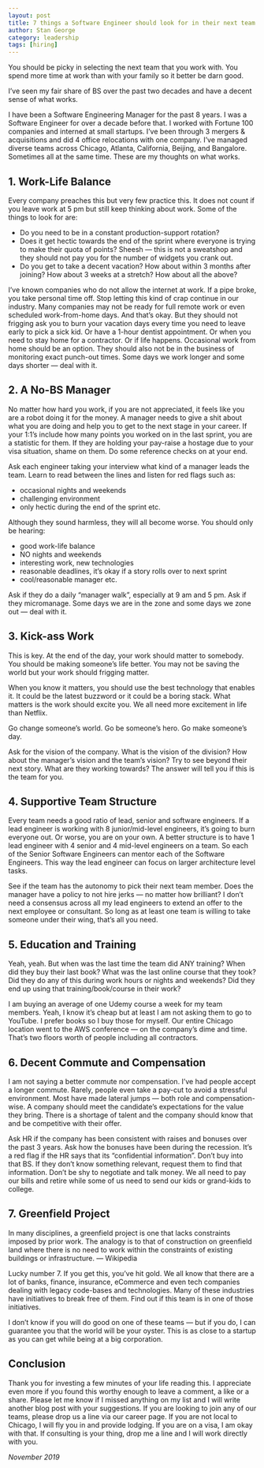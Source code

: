 ```yaml
---
layout: post
title: 7 things a Software Engineer should look for in their next team
author: Stan George
category: leadership
tags: [hiring]
---
```


You should be picky in selecting the next team that you work with. You spend more time at work than with your family so it better be darn good.

I’ve seen my fair share of BS over the past two decades and have a decent sense of what works.

I have been a Software Engineering Manager for the past 8 years. I was a Software Engineer for over a decade before that. I worked with Fortune 100 companies and interned at small startups. I’ve been through 3 mergers & acquisitions and did 4 office relocations with one company. I’ve managed diverse teams across Chicago, Atlanta, California, Beijing, and Bangalore. Sometimes all at the same time. These are my thoughts on what works.

## 1. Work-Life Balance

Every company preaches this but very few practice this. It does not count if you leave work at 5 pm but still keep thinking about work. Some of the things to look for are:

* Do you need to be in a constant production-support rotation?
* Does it get hectic towards the end of the sprint where everyone is trying to make their quota of points? Sheesh — this is not a sweatshop and they should not pay you for the number of widgets you crank out.
* Do you get to take a decent vacation? How about within 3 months after joining? How about 3 weeks at a stretch? How about all the above?

I’ve known companies who do not allow the internet at work. If a pipe broke, you take personal time off. Stop letting this kind of crap continue in our industry. Many companies may not be ready for full remote work or even scheduled work-from-home days. And that’s okay. But they should not frigging ask you to burn your vacation days every time you need to leave early to pick a sick kid. Or have a 1-hour dentist appointment. Or when you need to stay home for a contractor. Or if life happens. Occasional work from home should be an option. They should also not be in the business of monitoring exact punch-out times. Some days we work longer and some days shorter — deal with it.

## 2. A No-BS Manager

No matter how hard you work, if you are not appreciated, it feels like you are a robot doing it for the money. A manager needs to give a shit about what you are doing and help you to get to the next stage in your career. If your 1:1’s include how many points you worked on in the last sprint, you are a statistic for them. If they are holding your pay-raise a hostage due to your visa situation, shame on them. Do some reference checks on at your end.

Ask each engineer taking your interview what kind of a manager leads the team. Learn to read between the lines and listen for red flags such as:

* occasional nights and weekends
* challenging environment
* only hectic during the end of the sprint etc.

Although they sound harmless, they will all become worse. You should only be hearing:

* good work-life balance
* NO nights and weekends
* interesting work, new technologies
* reasonable deadlines, it’s okay if a story rolls over to next sprint
* cool/reasonable manager etc.

Ask if they do a daily “manager walk”, especially at 9 am and 5 pm. Ask if they micromanage. Some days we are in the zone and some days we zone out — deal with it.

## 3. Kick-ass Work

This is key. At the end of the day, your work should matter to somebody. You should be making someone’s life better. You may not be saving the world but your work should frigging matter.

When you know it matters, you should use the best technology that enables it. It could be the latest buzzword or it could be a boring stack. What matters is the work should excite you. We all need more excitement in life than Netflix.

Go change someone’s world. Go be someone’s hero. Go make someone’s day.

Ask for the vision of the company. What is the vision of the division? How about the manager’s vision and the team’s vision? Try to see beyond their next story. What are they working towards? The answer will tell you if this is the team for you.

## 4. Supportive Team Structure

Every team needs a good ratio of lead, senior and software engineers. If a lead engineer is working with 8 junior/mid-level engineers, it’s going to burn everyone out. Or worse, you are on your own. A better structure is to have 1 lead engineer with 4 senior and 4 mid-level engineers on a team. So each of the Senior Software Engineers can mentor each of the Software Engineers. This way the lead engineer can focus on larger architecture level tasks.

See if the team has the autonomy to pick their next team member. Does the manager have a policy to not hire jerks — no matter how brilliant? I don’t need a consensus across all my lead engineers to extend an offer to the next employee or consultant. So long as at least one team is willing to take someone under their wing, that’s all you need.

## 5. Education and Training

Yeah, yeah. But when was the last time the team did ANY training? When did they buy their last book? What was the last online course that they took? Did they do any of this during work hours or nights and weekends? Did they end up using that training/book/course in their work?

I am buying an average of one Udemy course a week for my team members. Yeah, I know it’s cheap but at least I am not asking them to go to YouTube. I prefer books so I buy those for myself. Our entire Chicago location went to the AWS conference — on the company’s dime and time. That’s two floors worth of people including all contractors.

## 6. Decent Commute and Compensation

I am not saying a better commute nor compensation. I’ve had people accept a longer commute. Rarely, people even take a pay-cut to avoid a stressful environment. Most have made lateral jumps — both role and compensation-wise. A company should meet the candidate’s expectations for the value they bring. There is a shortage of talent and the company should know that and be competitive with their offer.

Ask HR if the company has been consistent with raises and bonuses over the past 3 years. Ask how the bonuses have been during the recession. It’s a red flag if the HR says that its “confidential information”. Don’t buy into that BS. If they don’t know something relevant, request them to find that information. Don’t be shy to negotiate and talk money. We all need to pay our bills and retire while some of us need to send our kids or grand-kids to college.

## 7. Greenfield Project

In many disciplines, a greenfield project is one that lacks constraints imposed by prior work. The analogy is to that of construction on greenfield land where there is no need to work within the constraints of existing buildings or infrastructure. — Wikipedia

Lucky number 7. If you get this, you’ve hit gold. We all know that there are a lot of banks, finance, insurance, eCommerce and even tech companies dealing with legacy code-bases and technologies. Many of these industries have initiatives to break free of them. Find out if this team is in one of those initiatives.

I don’t know if you will do good on one of these teams — but if you do, I can guarantee you that the world will be your oyster. This is as close to a startup as you can get while being at a big corporation.

## Conclusion

Thank you for investing a few minutes of your life reading this. I appreciate even more if you found this worthy enough to leave a comment, a like or a share. Please let me know if I missed anything on my list and I will write another blog post with your suggestions. If you are looking to join any of our teams, please drop us a line via our career page. If you are not local to Chicago, I will fly you in and provide lodging. If you are on a visa, I am okay with that. If consulting is your thing, drop me a line and I will work directly with you.

*November 2019*
